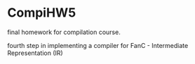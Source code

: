 # CompiHW5

final homework for compilation course.

fourth step in implementing a compiler for FanC - Intermediate Representation (IR)
